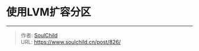 # 使用LVM扩容分区

<!--more-->



---

> 作者: [SoulChild](https://www.soulchild.cn)  
> URL: https://www.soulchild.cn/post/826/  

